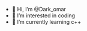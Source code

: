 - 👋 Hi, I’m @Dark_omar
- 👀 I’m interested in coding
- 🌱 I’m currently learning c++

<!---
Dark-o-m-a-r/Dark-o-m-a-r is a ✨ special ✨ repository because its `README.md` (this file) appears on your GitHub profile.
You can click the Preview link to take a look at your changes.
--->
